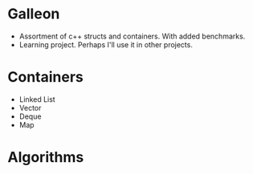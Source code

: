 # Galleon
* Assortment of c++ structs and containers. With added benchmarks.
* Learning project. Perhaps I'll use it in other projects.

# Containers
* Linked List
* Vector
* Deque
* Map

# Algorithms
